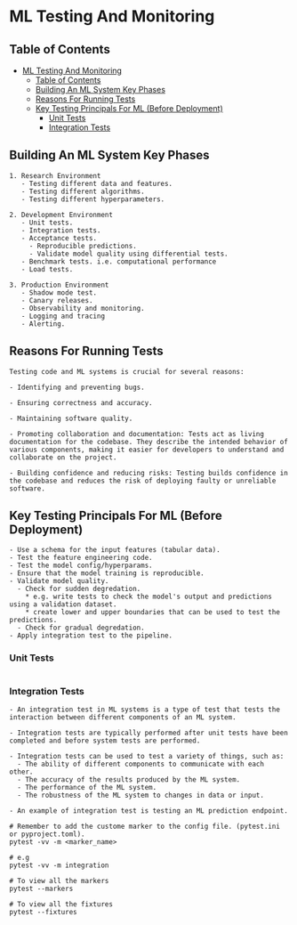 # ML Testing And Monitoring

## Table of Contents

- [ML Testing And Monitoring](#ml-testing-and-monitoring)
  - [Table of Contents](#table-of-contents)
  - [Building An ML System Key Phases](#building-an-ml-system-key-phases)
  - [Reasons For Running Tests](#reasons-for-running-tests)
  - [Key Testing Principals For ML (Before Deployment)](#key-testing-principals-for-ml-before-deployment)
    - [Unit Tests](#unit-tests)
    - [Integration Tests](#integration-tests)

## Building An ML System Key Phases

```text
1. Research Environment
   - Testing different data and features.
   - Testing different algorithms.
   - Testing different hyperparameters.

2. Development Environment
   - Unit tests.
   - Integration tests.
   - Acceptance tests.
     - Reproducible predictions.
     - Validate model quality using differential tests.
   - Benchmark tests. i.e. computational performance
   - Load tests.

3. Production Environment
   - Shadow mode test.
   - Canary releases.
   - Observability and monitoring.
   - Logging and tracing
   - Alerting.
```

## Reasons For Running Tests

```text
Testing code and ML systems is crucial for several reasons:

- Identifying and preventing bugs.

- Ensuring correctness and accuracy.

- Maintaining software quality.

- Promoting collaboration and documentation: Tests act as living documentation for the codebase. They describe the intended behavior of various components, making it easier for developers to understand and collaborate on the project.

- Building confidence and reducing risks: Testing builds confidence in the codebase and reduces the risk of deploying faulty or unreliable software.
```

## Key Testing Principals For ML (Before Deployment)

```text
- Use a schema for the input features (tabular data).
- Test the feature engineering code.
- Test the model config/hyperparams.
- Ensure that the model training is reproducible.
- Validate model quality.
  - Check for sudden degredation.
    * e.g. write tests to check the model's output and predictions using a validation dataset.
    * create lower and upper boundaries that can be used to test the predictions.
  - Check for gradual degredation.
- Apply integration test to the pipeline.
```

### Unit Tests

```text

```

### Integration Tests

```text
- An integration test in ML systems is a type of test that tests the interaction between different components of an ML system.

- Integration tests are typically performed after unit tests have been completed and before system tests are performed.

- Integration tests can be used to test a variety of things, such as:
  - The ability of different components to communicate with each other.
  - The accuracy of the results produced by the ML system.
  - The performance of the ML system.
  - The robustness of the ML system to changes in data or input.

- An example of integration test is testing an ML prediction endpoint.
```

```shell
# Remember to add the custome marker to the config file. (pytest.ini or pyproject.toml).
pytest -vv -m <marker_name>

# e.g
pytest -vv -m integration

# To view all the markers
pytest --markers

# To view all the fixtures
pytest --fixtures
```

